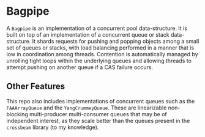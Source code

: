 <!-- Copyright 2017 the authors. See the 'Copyright and license' section of the README.md file at the top-level directory of this repository.

Licensed under the Apache License, Version 2.0 (the LICENSE file). This file may not be copied, modified, or distributed except according to those terms. -->

# Bagpipe

A `Bagpipe` is an implementation of a concurrent pool data-structure. It
is built on top of an implementation of a concurrent queue or stack
data-structure.  It shards requests for pushing and popping objects
among a small set of queues or stacks, with load balancing performed in
a manner that is low in coordination among threads. Contention is automatically
managed by unrolling tight loops within the underlying queues and allowing
threads to attempt pushing on another queue if a CAS failure occurs.

## Other Features

This repo also includes implementations of concurrent queues such as
the `FAAArrayQueue` and the `YangCrummeyQueue`. These are linearizable
non-blocking multi-producer multi-consumer queues that may be of
independent interest, as they scale better than the queues present in
the `crossbeam` library (to my knowledge).
